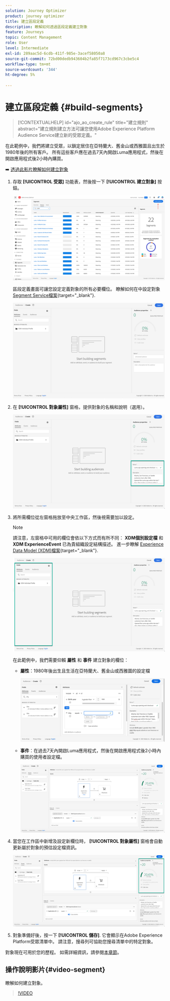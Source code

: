 ```yaml
---
solution: Journey Optimizer
product: journey optimizer
title: 建立區段定義
description: 瞭解如何透過區段定義建立對象
feature: Journeys
topic: Content Management
role: User
level: Intermediate
exl-id: 289aac5d-6cdb-411f-985e-3acef58050a8
source-git-commit: 72bd00dedb943604b2fa85f7173cd967c3cbe5c4
workflow-type: tm+mt
source-wordcount: '344'
ht-degree: 5%

---
```


# 建立區段定義 {#build-segments}

>[!CONTEXTUALHELP]
>id="ajo_ao_create_rule"
>title="建立規則"
>abstract="建立規則建立方法可讓您使用Adobe Experience Platform Audience Service建立新的受眾定義。"

在此範例中，我們將建立受眾，以鎖定居住在亞特蘭大、舊金山或西雅圖且出生於1980年後的所有客戶。 所有這些客戶應在過去7天內開啟Luma應用程式，然後在開啟應用程式後2小時內購買。

➡️ [透過此影片瞭解如何建立對象](#video-segment)

1. 存取 **[!UICONTROL 受眾]** 功能表，然後按一下 **[!UICONTROL 建立對象]** 按鈕。

   ![](assets/create-segment.png)

   區段定義畫面可讓您設定定義對象的所有必要欄位。 瞭解如何在中設定對象 [Segment Service檔案](https://experienceleague.adobe.com/docs/experience-platform/segmentation/ui/overview.html){target="_blank"}.

   ![](assets/segment-builder.png)

1. 在 **[!UICONTROL 對象屬性]** 窗格，提供對象的名稱和說明（選用）。

   ![](assets/segment-properties.png)

1. 將所需欄位從左窗格拖放至中央工作區，然後視需要加以設定。

   >[!NOTE]
   >
   >請注意，左窗格中可用的欄位會依以下方式而有所不同： **XDM個別設定檔** 和 **XDM ExperienceEvent** 已為貴組織設定結構描述。  進一步瞭解 [Experience Data Model (XDM)檔案](https://experienceleague.adobe.com/docs/experience-platform/xdm/home.html?lang=zh-Hant){target="_blank"}.

   ![](assets/drag-fields.png)

   在此範例中，我們需要仰賴 **屬性** 和 **事件** 建立對象的欄位：

   * **屬性**：1980年後出生且生活在亞特蘭大、舊金山或西雅圖的設定檔

     ![](assets/add-attributes.png)

   * **事件**：在過去7天內開啟Luma應用程式，然後在開啟應用程式後2小時內購買的使用者設定檔。

     ![](assets/add-events.png)

1. 當您在工作區中新增及設定新欄位時， **[!UICONTROL 對象屬性]** 窗格會自動更新屬於對象的預估設定檔資訊。

   ![](assets/segment-estimate.png)

1. 對象準備好後，按一下 **[!UICONTROL 儲存]**. 它會顯示在Adobe Experience Platform受眾清單中。 請注意，搜尋列可協助您搜尋清單中的特定對象。

對象現在可用於您的歷程。 如需詳細資訊，請參閱[本章節](../audience/about-audiences.md)。

## 操作說明影片{#video-segment}

瞭解如何建立對象。

>[!VIDEO](https://video.tv.adobe.com/v/334281?quality=12)
